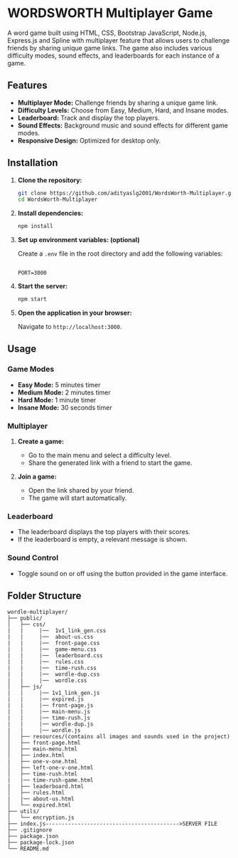 # WORDSWORTH Multiplayer Game

A word game built using HTML, CSS, Bootstrap JavaScript, Node.js, Express.js and Spline with multiplayer feature that allows users to challenge friends by sharing unique game links. The game also includes various difficulty modes, sound effects, and leaderboards for each instance of a game.

## Features

- **Multiplayer Mode:** Challenge friends by sharing a unique game link.
- **Difficulty Levels:** Choose from Easy, Medium, Hard, and Insane modes.
- **Leaderboard:** Track and display the top players.
- **Sound Effects:** Background music and sound effects for different game modes.
- **Responsive Design:** Optimized for desktop only.

## Installation

1. **Clone the repository:**

    ```bash
    git clone https://github.com/adityaslg2001/WordsWorth-Multiplayer.git
    cd WordsWorth-Multiplayer
    ```

2. **Install dependencies:**

    ```bash
    npm install
    ```

3. **Set up environment variables: (optional)**

    Create a `.env` file in the root directory and add the following variables:

    ```plaintext
    
    PORT=3000
    
    ```

4. **Start the server:**

    ```bash
    npm start
    ```

5. **Open the application in your browser:**

    Navigate to `http://localhost:3000`.

## Usage

### Game Modes

- **Easy Mode:** 5 minutes timer
- **Medium Mode:** 2 minutes timer
- **Hard Mode:** 1 minute timer
- **Insane Mode:** 30 seconds timer

### Multiplayer

1. **Create a game:**

   - Go to the main menu and select a difficulty level.
   - Share the generated link with a friend to start the game.

2. **Join a game:**

   - Open the link shared by your friend.
   - The game will start automatically.

### Leaderboard

- The leaderboard displays the top players with their scores.
- If the leaderboard is empty, a relevant message is shown.

### Sound Control

- Toggle sound on or off using the button provided in the game interface.

## Folder Structure

```plaintext
wordle-multiplayer/
├── public/
│   ├── css/
|   |     |──  1v1_link_gen.css
|   |     |──  about-us.css
|   |     |──  front-page.css
|   |     |──  game-menu.css
|   |     |──  leaderboard.css
|   |     |──  rules.css
|   |     |──  time-rush.css
|   |     |──  wordle-dup.css
|   |     |──  wordle.css
│   ├── js/
|   |     |── 1v1_link_gen.js
|   |     |── expired.js
|   |     |── front-page.js
|   |     |── main-menu.js
|   |     |── time-rush.js
|   |     |── wordle-dup.js
|   |     |── wordle.js
│   ├── resources/(contains all images and sounds used in the project)
│   ├── front-page.html
│   ├── main-menu.html
│   ├── index.html
|   ├── one-v-one.html
│   ├── left-one-v-one.html
│   ├── time-rush.html
|   |── time-rush-game.html
|   ├── leaderboard.html
│   ├── rules.html
|   |── about-us.html
│   └── expired.html
├── utils/
│   └── encryption.js
├── index.js------------------------------------------>SERVER FILE
├── .gitignore
├── package.json
├── package-lock.json
└── README.md
